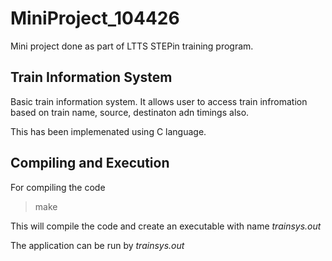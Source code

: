# MiniProject_104426
Mini project done as part of LTTS STEPin training program.

## Train Information System
Basic train information system. It allows user to access train infromation based on train name, source, destinaton adn timings also.

This has been implemenated using C language.

## Compiling and Execution
For compiling the code 
>make

This will compile the code and create an executable with name _trainsys.out_

The application can be run by _trainsys.out_
